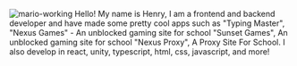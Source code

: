 ![mario-working](https://github.com/user-attachments/assets/a836aa23-1f1e-4c54-a0cb-1aede24c7706)
Hello! My name is Henry, I am a frontend and backend developer and have made some pretty cool apps such as "Typing Master", "Nexus Games" - An unblocked gaming site for school "Sunset Games", An unblocked gaming site for school "Nexus Proxy", A Proxy Site For School. I also develop in react, unity, typescript, html, css, javascript, and more!
